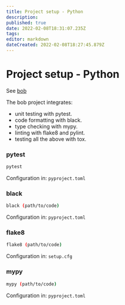 ```yaml
---
title: Project setup - Python
description: 
published: true
date: 2022-02-08T18:31:07.235Z
tags: 
editor: markdown
dateCreated: 2022-02-08T18:27:45.879Z
---
```


# Project setup - Python

See [bob](/programming/python/project/bob)

The bob project integrates:
* unit testing with pytest.
* code formatting with black.
* type checking with mypy.
* linting with flake8 and pylint.
* testing all the above with tox.


### pytest

```bash
pytest
```

Configuration in: `pyproject.toml`

### black

```bash
black (path/to/code)
```

Configuration in: `pyproject.toml`

### flake8

```bash
flake8 (path/to/code)
```

Configuration in: `setup.cfg`

### mypy

```bash
mypy (path/to/code)
```
Configuration in: `pyproject.toml`
